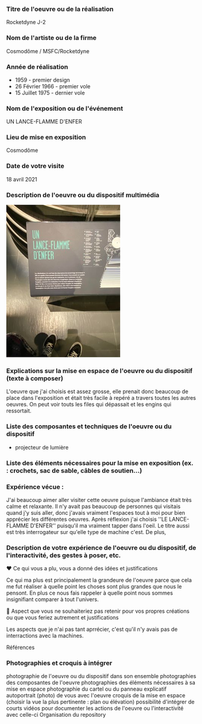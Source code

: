 
 ### Titre de l'oeuvre ou de la réalisation
 
 Rocketdyne J-2

 ### Nom de l'artiste ou de la firme
 
 Cosmodôme / MSFC/Rocketdyne

 ### Année de réalisation
 
 * 1959 - premier design
 * 26 Février 1966 - premier vole
 * 15 Juillet 1975 - dernier vole
 
 ### Nom de l'exposition ou de l'événement
 
 UN LANCE-FLAMME D'ENFER

 ### Lieu de mise en exposition
 
 Cosmodôme

 ### Date de votre visite
 
 18 avril 2021

 ### Description de l'oeuvre ou du dispositif multimédia 
 
 ![cartel](medias/cartel.jpg)

 ### Explications sur la mise en espace de l'oeuvre ou du dispositif (texte à composer)
 
 L'oeuvre que j'ai choisis est assez grosse, elle prenait donc beaucoup de place dans l'exposition et était très facile à repéré a travers toutes les autres oeuvres. On peut voir touts les files qui dépassait et les engins qui ressortait.

 ### Liste des composantes et techniques de l'oeuvre ou du dispositif 
 
 * projecteur de lumière

 ### Liste des éléments nécessaires pour la mise en exposition (ex. : crochets, sac de sable, câbles de soutien...)

 ### Expérience vécue :
 
 J'ai beaucoup aimer aller visiter cette oeuvre puisque l'ambiance était très calme et relaxante. Il n'y avait pas beaucoup de personnes qui visitais quand j'y suis aller, donc j'avais vraiment l'espaces tout à moi pour bien apprécier les différentes oeuvres. Après réflexion j'ai choisis ''LE LANCE-FLAMME D'ENFER'' puisqu'il ma vraiment tapper dans l'oeil. Le titre aussi est très interrogateur sur qu'elle type de machine c'est. De plus, 

 ### Description de votre expérience de l'oeuvre ou du dispositif, de l'interactivité, des gestes à poser, etc.

 ❤️ Ce qui vous a plu, vous a donné des idées et justifications
 
 Ce qui ma plus est principalement la grandeure de l'oeuvre parce que cela me fut réaliser à quelle point les choses sont plus grandes que nous le pensont. En plus ce  nous fais rappeler à quelle point nous sommes insignifiant comparer à tout l'univers.

 🤔 Aspect que vous ne souhaiteriez pas retenir pour vos propres créations ou que vous feriez autrement et justifications

 Les aspects que je n'ai pas tant aprrécier, c'est qu'il n'y avais pas de interractions avec la machines.

 Références

### Photographies et croquis à intégrer

 photographie de l'oeuvre ou du dispositif dans son ensemble
 photographies des composantes de l'oeuvre
 photographies des éléments nécessaires à sa mise en espace
 photographie du cartel ou du panneau explicatif
 autoportrait (photo) de vous avec l'oeuvre
 croquis de la mise en espace (choisir la vue la plus pertinente : plan ou élévation)
 possibilité d'intégrer de courts vidéos pour documenter les actions de l'oeuvre ou l'interactivité avec celle-ci
Organisation du repository
